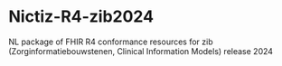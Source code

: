 # Nictiz-R4-zib2024
NL package of FHIR R4 conformance resources for zib (Zorginformatiebouwstenen, Clinical Information Models) release 2024
